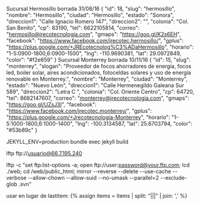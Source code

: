 

Sucursal Hermosillo borrada 31/08/16
  {
      "id": 18,
      "slug": "hermosillo",
      "nombre": "Hermosillo",
      "ciudad": "Hermosillo",
      "estado": "Sonora",
      "direccion1": "Calle Ignacio Romero 147",
      "direccion2": "",
      "colonia": "Col. San Benito",
      "cp": 83190,
      "tel": 6622105814,
      "correo": "hermosillo@jrecotecnologia.com",
      "gmaps": "https://goo.gl/K2s6EH",
      "facebook": "https://www.facebook.com/jrecotec.hermosillo/",
      "gplus": "https://plus.google.com/+JREcotecnolog%C3%ADaHermosillo",
      "horario": "1-5:0900-1800,6:0900-1500",
      "lng": -110.9690381,
      "lat": 29.0972849,
      "color": "#f2e659"
  }
Sucursal Monterrey borrada 10/11/16
  {
    "id": 15,
    "slug": "monterrey",
    "slogan": "Proveedor de focos ahorradores de energia, focos led, boiler solar, aires acondicionados, fotoceldas solares y uso de energía renovable en Monterrey.",
    "nombre": "Monterrey",
    "ciudad": "Monterrey",
    "estado": "Nuevo León",
    "direccion1": "Calle Hermenegildo Galeana Sur 589",
    "direccion2": "Letra C ",
    "colonia": "Col. Oriente Centro",
    "cp": 64720,
    "tel": 8682147607,
    "correo": "monterrey@jrecotecnologia.com",
    "gmaps": "https://goo.gl/UZsJ3I",
    "facebook": "https://www.facebook.com/jrecotec.monterrey/",
    "gplus": "https://plus.google.com/+Jrecotecnologia-Monterrey",
    "horario": "1-5:1000-1800,6:1000-1400",
    "lng": -100.3134587,
    "lat": 25.6703794,
    "color": "#53b89c"
  }
  
JEKYLL_ENV=production bundle exec jekyll build


lftp ftp://usuario@66.7.195.240

lftp -c "set ftp:list-options -a;
open ftp://user:password@your.ftp.com; 
lcd ./web;
cd /web/public_html;
mirror --reverse --delete --use-cache --verbose --allow-chown --allow-suid --no-umask --parallel=2 --exclude-glob .svn"


usar en lugar de lastitem:
{% assign items = items | split: "|||" | join: ',' %}